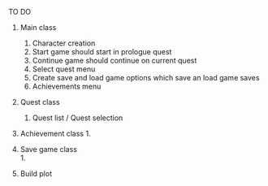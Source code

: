 TO DO
1. Main class
    1. Character creation
    2. Start game should start in prologue quest
    3. Continue game should continue on current quest
    4. Select quest menu
    5. Create save and load game options which save an load game saves
    6. Achievements menu
2. Quest class
    1. Quest list / Quest selection
3. Achievement class
    1.
4. Save game class   
    1.

5. Build plot
